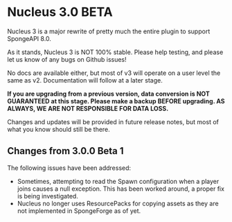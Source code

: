 # Nucleus 3.0 BETA

Nucleus 3 is a major rewrite of pretty much the entire plugin to support SpongeAPI 8.0.

As it stands, Nucleus 3 is NOT 100% stable. Please help testing, and please let us know of any bugs on Github issues!

No docs are available either, but most of v3 will operate on a user level the same as v2. Documentation will follow at a later stage.

**If you are upgrading from a previous version, data conversion is NOT GUARANTEED at this stage. Please make a backup BEFORE upgrading. AS ALWAYS, WE ARE NOT RESPONSIBLE FOR DATA LOSS.**

Changes and updates will be provided in future release notes, but most of what you know should still be there.

## Changes from 3.0.0 Beta 1

The following issues have been addressed:

* Sometimes, attempting to read the Spawn configuration when a player joins causes a null exception. This has been worked around, a proper fix is being investigated.
* Nucleus no longer uses ResourcePacks for copying assets as they are not implemented in SpongeForge as of yet.